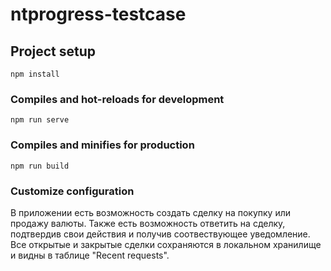 # ntprogress-testcase

## Project setup
```
npm install
```

### Compiles and hot-reloads for development
```
npm run serve
```

### Compiles and minifies for production
```
npm run build
```

### Customize configuration
В приложении есть возможность создать сделку на покупку или продажу валюты.
Также есть возможность ответить на сделку, подтвердив свои действия и получив соотвествующее уведомление.
Все открытые и закрытые сделки сохраняются в локальном хранилище и видны в таблице "Recent requests".
